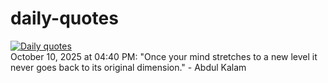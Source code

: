 # daily-quotes
[![Daily quotes](https://github.com/ceepu8/daily-quotes/actions/workflows/daily-quote.yml/badge.svg)](https://github.com/ceepu8/daily-quotes/actions/workflows/daily-quote.yml)<br/>
October 10, 2025 at 04:40 PM: "Once your mind stretches to a new level it never goes back to its original dimension." - Abdul Kalam
